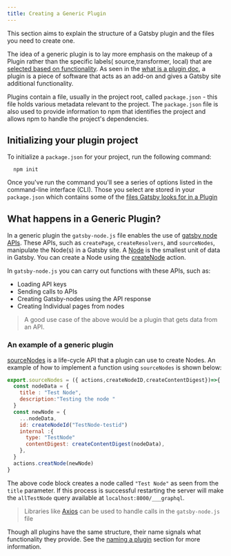 ```yaml
---
title: Creating a Generic Plugin
---
```


This section aims to explain the structure of a Gatsby plugin and the files you need to create one.

The idea of a generic plugin is to lay more emphasis on the makeup of a Plugin rather than the specific labels( source,transformer, local) that are [selected based on functionality](docs/naming-a-plugin/). As seen in the [what is a plugin doc](/docs/what-is-a-plugin/), a plugin is a piece of software that acts as an add-on and gives a Gatsby site additional functionality.

Plugins contain a file, usually in the project root, called `package.json` - this file holds various metadata relevant to the project. The `package.json` file is also used to provide information to npm that identifies the project and allows npm to handle the project's dependencies.

## Initializing your plugin project

To initialize a `package.json` for your project, run the following command:

```shell
  npm init
```

Once you've run the command you'll see a series of options listed in the command-line interface (CLI). Those you select are stored in your `package.json` which contains some of the [files Gatsby looks for in a Plugin](/docs/files-gatsby-looks-for-in-a-plugin)

## What happens in a Generic Plugin?

In a generic plugin the `gatsby-node.js` file enables the use of [gatsby node APIs](/docs/node-apis/). These APIs, such as `createPage`, `createResolvers`, and `sourceNodes`, manipulate the Node(s) in a Gatsby site. A [Node](/docs/node-creation/) is the smallest unit of data in Gatsby. You can create a Node using the [createNode](/docs/actions/#createNode) action.

In `gatsby-node.js` you can carry out functions with these APIs, such as:

- Loading API keys
- Sending calls to APIs
- Creating Gatsby-nodes using the API response
- Creating Individual pages from nodes

> A good use case of the above would be a plugin that gets data from an API.

### An example of a generic plugin

[sourceNodes](/docs/node-apis/#sourceNodes) is a life-cycle API that a plugin can use to create Nodes. An example of how to implement a function using `sourceNodes` is shown below:

```javascript:title=gatsby-node.js
export.sourceNodes = ({ actions,createNodeID,createContentDigest})=>{
  const nodeData = {
    title : "Test Node",
    description:"Testing the node "
  }
  const newNode = {
    ...nodeData,
    id: createNodeId("TestNode-testid")
    internal :{
      type: "TestNode"
      contentDigest: createContentDigest(nodeData),
    },
  }
  actions.creatNode(newNode)
}
```

The above code block creates a node called `"Test Node"` as seen from the `title` parameter. If this process is successful restarting the server will make the `allTestNode` query available at `localhost:8000/___graphql`.

> Libraries like [Axios](https://www.npmjs.com/package/axios) can be used to handle calls in the `gatsby-node.js` file

Though all plugins have the same structure, their name signals what functionality they provide. See the [naming a plugin](/docs/naming-a-plugin) section for more information.
